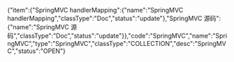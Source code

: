 {"item":{"SpringMVC handlerMapping":{"name":"SpringMVC handlerMapping","classType":"Doc","status":"update"},"SpringMVC 源码":{"name":"SpringMVC 源码","classType":"Doc","status":"update"}},"code":"SpringMVC","name":"SpringMVC","type":"SpringMVC","classType":"COLLECTION","desc":"SpringMVC","status":"OPEN"}